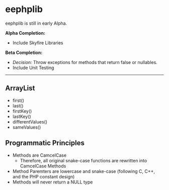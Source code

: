 # eephplib
eephplib is still in early Alpha.

**Alpha Completion:**
- Include Skyfire Libraries

**Beta Completion:**
- _Decision:_ Throw exceptions for methods that return false or nullables.
- Include Unit Testing

-----

## ArrayList
- first()
- last()
- firstKey()
- lastKey()
- differentValues()
- sameValues()

## Programmatic Principles
- Methods are CamcelCase
  - Therefore, all original snake-case functions are rewritten into CamcelCase Methods
- Method Paremters are lowercase and snake-case (following C, C++, and the PHP constant design)
- Methods will never return a NULL type
